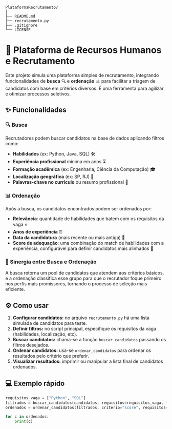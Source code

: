 ```
PlataformaRecrutamento/
│
├── README.md
├── recrutamento.py
├── .gitignore
└── LICENSE
```


# 🚀 Plataforma de Recursos Humanos e Recrutamento

Este projeto simula uma plataforma simples de recrutamento, integrando funcionalidades de **busca** 🔍 e **ordenação** 📊 para facilitar a triagem de candidatos com base em critérios diversos. É uma ferramenta para agilizar e otimizar processos seletivos.

## ✨ Funcionalidades

### 🔍 Busca  
Recrutadores podem buscar candidatos na base de dados aplicando filtros como:  
- **Habilidades** (ex: Python, Java, SQL) 🛠️  
- **Experiência profissional** mínima em anos ⏳  
- **Formação acadêmica** (ex: Engenharia, Ciência da Computação) 🎓  
- **Localização geográfica** (ex: SP, RJ) 📍  
- **Palavras-chave no currículo** ou resumo profissional 📝  

### 📊 Ordenação  
Após a busca, os candidatos encontrados podem ser ordenados por:  
- **Relevância**: quantidade de habilidades que batem com os requisitos da vaga ⭐  
- **Anos de experiência** ⏰  
- **Data da candidatura** (mais recente ou mais antiga) 📅  
- **Score de adequação**: uma combinação do match de habilidades com a experiência, configurável para definir candidatos mais alinhados 🎯  

### 🤝 Sinergia entre Busca e Ordenação  
A busca retorna um pool de candidatos que atendem aos critérios básicos, e a ordenação classifica esse grupo para que o recrutador foque primeiro nos perfis mais promissores, tornando o processo de seleção mais eficiente.

## ⚙️ Como usar

1. **Configurar candidatos:** no arquivo `recrutamento.py` há uma lista simulada de candidatos para teste.  
2. **Definir filtros:** no script principal, especifique os requisitos da vaga (habilidades, localização, etc).  
3. **Buscar candidatos:** chama-se a função `buscar_candidatos` passando os filtros desejados.  
4. **Ordenar candidatos:** usa-se `ordenar_candidatos` para ordenar os resultados pelo critério que preferir.  
5. **Visualizar resultados:** imprimir ou manipular a lista final de candidatos ordenados.

## 💻 Exemplo rápido

```python
requisitos_vaga = ["Python", "SQL"]
filtrados = buscar_candidatos(candidatos, requisitos=requisitos_vaga, localizacao="SP")
ordenados = ordenar_candidatos(filtrados, criterio="score", requisitos=requisitos_vaga)

for c in ordenados:
    print(c)
